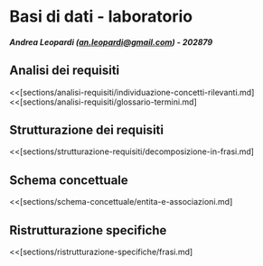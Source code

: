 # Basi di dati - laboratorio
##### Andrea Leopardi (<an.leopardi@gmail.com>) - 202879


## Analisi dei requisiti

<<[sections/analisi-requisiti/individuazione-concetti-rilevanti.md]
<<[sections/analisi-requisiti/glossario-termini.md]

## Strutturazione dei requisiti

<<[sections/strutturazione-requisiti/decomposizione-in-frasi.md]

## Schema concettuale

<<[sections/schema-concettuale/entita-e-associazioni.md]

## Ristrutturazione specifiche

<<[sections/ristrutturazione-specifiche/frasi.md]
